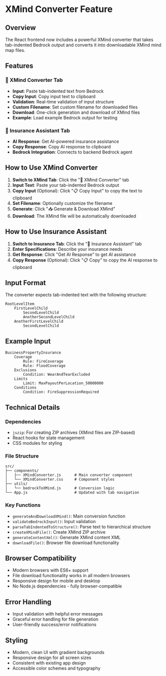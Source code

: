 # XMind Converter Feature

## Overview
The React frontend now includes a powerful XMind converter that takes tab-indented Bedrock output and converts it into downloadable XMind mind map files.

## Features

### 🧠 XMind Converter Tab
- **Input**: Paste tab-indented text from Bedrock
- **Copy Input**: Copy input text to clipboard
- **Validation**: Real-time validation of input structure
- **Custom Filename**: Set custom filename for downloaded files
- **Download**: One-click generation and download of XMind files
- **Example**: Load example Bedrock output for testing

### 🏢 Insurance Assistant Tab
- **AI Response**: Get AI-powered insurance assistance
- **Copy Response**: Copy AI response to clipboard
- **Bedrock Integration**: Connects to backend Bedrock agent

## How to Use XMind Converter

1. **Switch to XMind Tab**: Click the "🧠 XMind Converter" tab
2. **Input Text**: Paste your tab-indented Bedrock output
3. **Copy Input** (Optional): Click "📋 Copy Input" to copy the text to clipboard
4. **Set Filename**: Optionally customize the filename
5. **Generate**: Click "📥 Generate & Download XMind"
6. **Download**: The XMind file will be automatically downloaded

## How to Use Insurance Assistant

1. **Switch to Insurance Tab**: Click the "🏢 Insurance Assistant" tab
2. **Enter Specifications**: Describe your insurance needs
3. **Get Response**: Click "Get AI Response" to get AI assistance
4. **Copy Response** (Optional): Click "📋 Copy" to copy the AI response to clipboard

## Input Format

The converter expects tab-indented text with the following structure:

```
RootLevelItem
	FirstLevelChild
		SecondLevelChild
		AnotherSecondLevelChild
	AnotherFirstLevelChild
		SecondLevelChild
```

## Example Input

```
BusinessPropertyInsurance
	Coverage
		Rule: FireCoverage
		Rule: FloodCoverage
	Exclusions
		Condition: WearAndTearExcluded
	Limits
		Limit: MaxPayoutPerLocation_50000000
	Conditions
		Condition: FireSuppressionRequired
```

## Technical Details

### Dependencies
- `jszip`: For creating ZIP archives (XMind files are ZIP-based)
- React hooks for state management
- CSS modules for styling

### File Structure
```
src/
├── components/
│   ├── XMindConverter.js      # Main converter component
│   └── XMindConverter.css     # Component styles
├── utils/
│   └── bedrockToXMind.js      # Conversion logic
└── App.js                     # Updated with tab navigation
```

### Key Functions
- `generateAndDownloadXMind()`: Main conversion function
- `validateBedrockInput()`: Input validation
- `parseTabIndentedToStructure()`: Parse text to hierarchical structure
- `createXMindFile()`: Create XMind ZIP archive
- `generateContentXml()`: Generate XMind content XML
- `downloadFile()`: Browser file download functionality

## Browser Compatibility
- Modern browsers with ES6+ support
- File download functionality works in all modern browsers
- Responsive design for mobile and desktop
- No Node.js dependencies - fully browser-compatible

## Error Handling
- Input validation with helpful error messages
- Graceful error handling for file generation
- User-friendly success/error notifications

## Styling
- Modern, clean UI with gradient backgrounds
- Responsive design for all screen sizes
- Consistent with existing app design
- Accessible color schemes and typography
